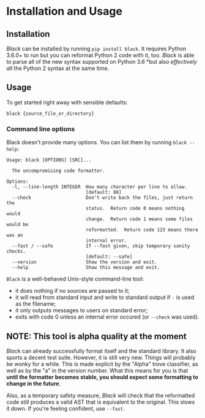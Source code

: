 # Installation and Usage

## Installation

*Black* can be installed by running `pip install black`.  It requires
Python 3.6.0+ to run but you can reformat Python 2 code with it, too.
*Black* is able to parse all of the new syntax supported on Python 3.6
*but also *effectively all* the Python 2 syntax at the same time.


## Usage

To get started right away with sensible defaults:

```
black {source_file_or_directory}
```


### Command line options

Black doesn't provide many options.  You can list them by running
`black --help`:

```text
Usage: black [OPTIONS] [SRC]...

  The uncompromising code formatter.

Options:
  -l, --line-length INTEGER  How many character per line to allow.
                             [default: 88]
  --check                    Don't write back the files, just return the
                             status.  Return code 0 means nothing would
                             change.  Return code 1 means some files would be
                             reformatted.  Return code 123 means there was an
                             internal error.
  --fast / --safe            If --fast given, skip temporary sanity checks.
                             [default: --safe]
  --version                  Show the version and exit.
  --help                     Show this message and exit.
```

`Black` is a well-behaved Unix-style command-line tool:

* it does nothing if no sources are passed to it;
* it will read from standard input and write to standard output if `-`
  is used as the filename;
* it only outputs messages to users on standard error;
* exits with code 0 unless an internal error occured (or `--check` was
  used).


## NOTE: This tool is alpha quality at the moment

*Black* can already successfully format itself and the standard library.
It also sports a decent test suite.  However, it is still very new.
Things will probably be wonky for a while. This is made explicit by the
"Alpha" trove classifier, as well as by the "a" in the version number.
What this means for you is that **until the formatter becomes stable,
you should expect some formatting to change in the future**.

Also, as a temporary safety measure, *Black* will check that the
reformatted code still produces a valid AST that is equivalent to the
original.  This slows it down.  If you're feeling confident, use
``--fast``.
